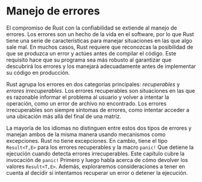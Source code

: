 # Manejo de errores

El compromiso de Rust con la confiabilidad se extiende al manejo de errores. Los errores son un hecho de la vida en el 
software, por lo que Rust tiene una serie de características para manejar situaciones en las que algo sale mal. En
muchos casos, Rust requiere que reconozcas la posibilidad de que se produzca un error y actúes antes de compilar el 
código. Este requisito hace que su programa sea más robusto al garantizar que descubrirá los errores y los manejará 
adecuadamente antes de implementar su código en producción.

Rust agrupa los errores en dos categorías principales: *recuperables* y *errores irrecuperables*. Los errores
recuperables son situaciones en las que es razonable informar el problema al usuario y volver a intentar la operación,
como un error de archivo no encontrado. Los errores irrecuperables son siempre síntomas de errores, como intentar 
acceder a una ubicación más allá del final de una matriz.

La mayoría de los idiomas no distinguen entre estos dos tipos de errores y manejan ambos de la misma manera usando
mecanismos como excepciones. Rust no tiene excepciones. En cambio, tiene el tipo `Result<T,E>` para los errores
recuperables y la macro `panic!` Que detiene la ejecución cuando detecta errores irrecuperables. Este capítulo cubre
la invocación de `panic!` Primero y luego habla acerca de cómo devolver los valores `Result<T,E>`. Además, exploraremos consideraciones a tener en cuenta al decidir si intentamos recuperar un error o detener la ejecución.
